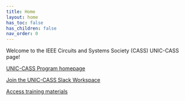 ```yaml
---
title: Home
layout: home
has_toc: false
has_children: false
nav_order: 0
---
```


Welcome to the IEEE Circuits and Systems Society (CASS) UNIC-CASS page!

[UNIC-CASS Program homepage](https://ieee-cas.org/universalization-ic-design-cass-unic-cass)

[Join the UNIC-CASS Slack Workspace](https://join.slack.com/t/unic-cass/shared_invite/zt-1xxifr0ow-n8dpt0qNBxb4J50g8MEvmw)

[Access training materials](/training/)
